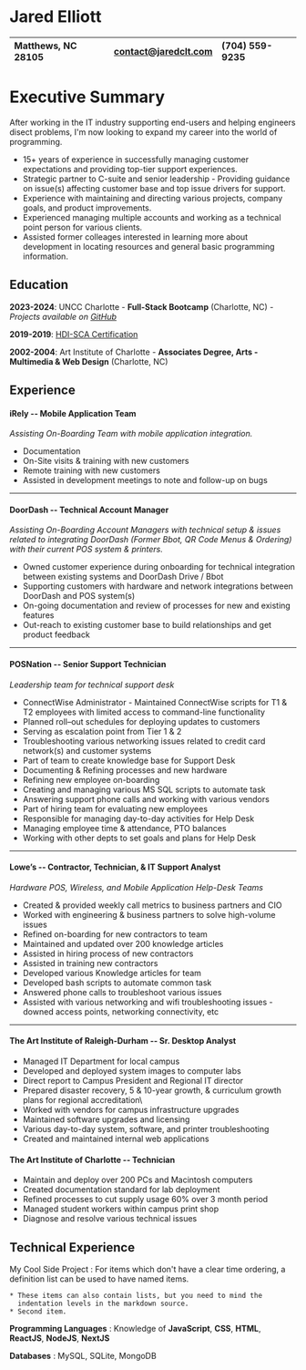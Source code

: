 Jared Elliott
=============

| Matthews, NC 28105 | contact@jaredclt.com | (704) 559-9235 |
|:---|:---|:---|

Executive Summary
=============
After working in the IT industry supporting end-users and helping engineers disect problems, I'm now looking to expand my career into the world of programming.

* 15+ years of experience in successfully managing customer expectations and providing top-tier support experiences.
* Strategic partner to C-suite and senior leadership - Providing guidance on issue(s) affecting customer base and top issue drivers for support.
* Experience with maintaining and directing various projects, company goals, and product improvements.
* Experienced managing multiple accounts and working as a technical point person for various clients.
* Assisted former colleages interested in learning more about development in locating resources and general basic programming information.

Education
---------

**2023-2024**: UNCC Charlotte - **Full-Stack Bootcamp** (Charlotte, NC) - *Projects available on [GitHub](https://github.com/CLTJared)*

**2019-2019**: [HDI-SCA Certification](https://www.thinkhdi.com/education/courses/hdi-support-center-analyst-new-version#)

**2002-2004**: Art Institute of Charlotte - **Associates Degree, Arts - Multimedia & Web Design** (Charlotte, NC)

Experience
----------

#### iRely -- Mobile Application Team
*Assisting On-Boarding Team with mobile application integration.*
  * Documentation
  * On-Site visits & training with new customers
  * Remote training with new customers
  * Assisted in development meetings to note and follow-up on bugs
    
----------

#### DoorDash -- Technical Account Manager
*Assisting On-Boarding Account Managers with technical setup & issues related to integrating DoorDash (Former Bbot, QR Code Menus & Ordering) with their current POS system & printers.*

* Owned customer experience during onboarding for technical integration between existing systems and DoorDash Drive / Bbot
* Supporting customers with hardware and network integrations between DoorDash and POS system(s)
* On-going documentation and review of processes for new and existing features
* Out-reach to existing customer base to build relationships and get product feedback

----------

#### POSNation -- Senior Support Technician
*Leadership team for technical support desk*
* ConnectWise Administrator - Maintained ConnectWise scripts for T1 & T2 employees with limited access to command-line functionality
* Planned roll–out schedules for deploying updates to customers
* Serving as escalation point from Tier 1 & 2
* Troubleshooting various networking issues related to credit card network(s) and customer systems
* Part of team to create knowledge base for Support Desk
* Documenting & Refining  processes and new hardware
* Refining new employee on-boarding
* Creating and managing various MS SQL scripts to automate task
* Answering support phone calls and working with various vendors
* Part of hiring team for evaluating new employees
* Responsible for managing day-to-day activities for Help Desk
* Managing employee time & attendance, PTO balances
* Working with other depts to set goals and plans for Help Desk

----------

#### Lowe’s -- Contractor, Technician, & IT Support Analyst
*Hardware POS, Wireless, and Mobile Application Help-Desk Teams*
* Created & provided weekly call metrics to business partners and CIO
* Worked with engineering & business partners to solve high-volume issues
* Refined on-boarding for new contractors to team
* Maintained and updated over 200 knowledge articles
* Assisted in hiring process of new contractors
* Assisted in training new contractors
* Developed various Knowledge articles for team
* Developed bash scripts to automate common task
* Answered phone calls to troubleshoot various issues
* Assisted with various networking and wifi troubleshooting issues - downed access points, networking connectivity, etc

----------

#### The Art Institute of Raleigh-Durham -- Sr. Desktop Analyst
* Managed IT Department for local campus
* Developed and deployed system images to computer labs
* Direct report to Campus President and Regional IT director
* Prepared disaster recovery, 5 & 10-year growth,  & curriculum growth plans for regional accreditation\
* Worked with vendors for campus infrastructure upgrades
* Maintained software upgrades and licensing
* Various day-to-day system, software, and printer troubleshooting
* Created and maintained internal web applications

#### The Art Institute of Charlotte -- Technician
* Maintain and deploy over 200 PCs and Macintosh computers
* Created documentation standard for lab deployment
* Refined processes to cut supply usage 60% over 3 month period
* Managed student workers within campus print shop
* Diagnose and resolve various technical issues


Technical Experience
--------------------

My Cool Side Project
:   For items which don't have a clear time ordering, a definition
    list can be used to have named items.

    * These items can also contain lists, but you need to mind the
      indentation levels in the markdown source.
    * Second item.

**Programming Languages**
:   Knowledge of **JavaScript**, **CSS**, **HTML**, **ReactJS**, **NodeJS**, **NextJS**

**Databases**
:   MySQL, SQLite, MongoDB
